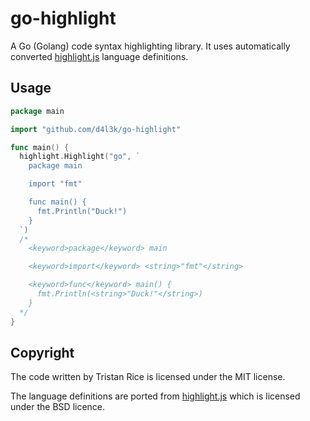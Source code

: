# go-highlight

A Go (Golang) code syntax highlighting library. It uses automatically converted
[highlight.js](https://github.com/isagalaev/highlight.js) language definitions.

## Usage

```go
package main

import "github.com/d4l3k/go-highlight"

func main() {
  highlight.Highlight("go", `
    package main

    import "fmt"

    func main() {
      fmt.Println("Duck!")
    }
  `)
  /*
    <keyword>package</keyword> main

    <keyword>import</keyword> <string>"fmt"</string>

    <keyword>func</keyword> main() {
      fmt.Println(<string>"Duck!"</string>)
    }
  */
}
```

## Copyright

The code written by Tristan Rice is licensed under the MIT license.

The language definitions are ported from
[highlight.js](https://github.com/isagalaev/highlight.js) which is licensed
under the BSD licence.
